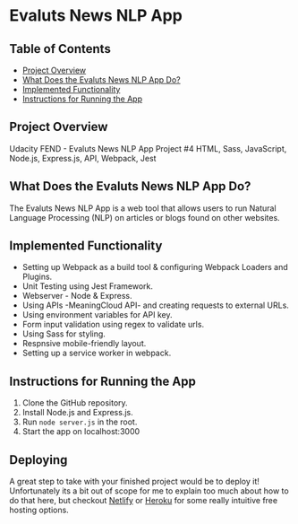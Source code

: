 # Evaluts News NLP App

## Table of Contents

* [Project Overview](#Project-Overview)
* [What Does the Evaluts News NLP App Do?](#hat-Does-the-Evaluts-News-NLP-App-Do?)
* [Implemented Functionality](#Implemented-Functionality)
* [Instructions for Running the App](#Instructions-for-Running-the-Blog)

## Project Overview

Udacity FEND - Evaluts News NLP App Project #4
HTML, Sass, JavaScript, Node.js, Express.js, API, Webpack, Jest

## What Does the Evaluts News NLP App Do?
The Evaluts News NLP App is a web tool that allows users to run Natural Language Processing (NLP) on articles or blogs found on other websites.

## Implemented Functionality

- Setting up Webpack as a build tool & configuring Webpack Loaders and Plugins.
- Unit Testing using Jest Framework.
- Webserver - Node & Express.
- Using APIs -MeaningCloud API- and creating requests to external URLs.
- Using environment variables for API key.
- Form input validation using regex to validate urls.
- Using Sass for styling.
- Respnsive mobile-friendly layout.
- Setting up a service worker in webpack.

## Instructions for Running the App

1. Clone the GitHub repository.
2. Install Node.js and Express.js.
3. Run ```node server.js``` in the root.
4. Start the app on localhost:3000


## Deploying

A great step to take with your finished project would be to deploy it! Unfortunately its a bit out of scope for me to explain too much about how to do that here, but checkout [Netlify](https://www.netlify.com/) or [Heroku](https://www.heroku.com/) for some really intuitive free hosting options.
